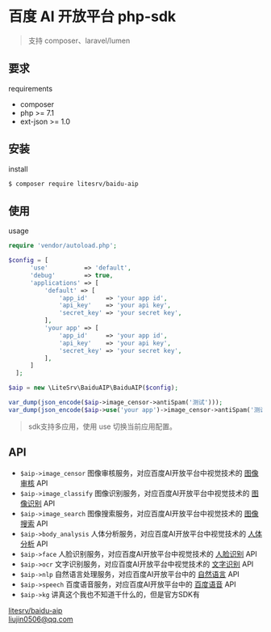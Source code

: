 # 百度 AI 开放平台 php-sdk
> 支持 composer、laravel/lumen

## 要求
requirements
* composer
* php >= 7.1
* ext-json >= 1.0

## 安装
install
```bash
$ composer require litesrv/baidu-aip
```

## 使用
usage

```php
require 'vendor/autoload.php';

$config = [
      'use'          => 'default',
      'debug'        => true,
      'applications' => [
          'default' => [
              'app_id'     => 'your app id',
              'api_key'    => 'your api key',
              'secret_key' => 'your secret key',
          ],
          'your app' => [
              'app_id'     => 'your app id',
              'api_key'    => 'your api key',
              'secret_key' => 'your secret key',
          ],
      ]
  ];

$aip = new \LiteSrv\BaiduAIP\BaiduAIP($config);

var_dump(json_encode($aip->image_censor->antiSpam('测试')));
var_dump(json_encode($aip->use('your app')->image_censor->antiSpam('测试')));
```
> sdk支持多应用，使用 use 切换当前应用配置。

## API
* `$aip->image_censor` 图像审核服务，对应百度AI开放平台中视觉技术的 [图像审核](http://ai.baidu.com/docs#/ImageCensoring-PHP-SDK/top) API
* `$aip->image_classify` 图像识别服务，对应百度AI开放平台中视觉技术的 [图像识别](http://ai.baidu.com/docs#/ImageClassify-PHP-SDK/top) API
* `$aip->image_search` 图像搜索服务，对应百度AI开放平台中视觉技术的 [图像搜索](http://ai.baidu.com/docs#/ImageSearch-PHP-SDK/top) API
* `$aip->body_analysis` 人体分析服务，对应百度AI开放平台中视觉技术的 [人体分析](http://ai.baidu.com/docs#/BodyAnalysis-PHP-SDK/top) API
* `$aip->face` 人脸识别服务，对应百度AI开放平台中视觉技术的 [人脸识别](http://ai.baidu.com/docs#/Face-Detect-V3/top) API
* `$aip->ocr` 文字识别服务，对应百度AI开放平台中视觉技术的 [文字识别](http://ai.baidu.com/docs#/OCR-PHP-SDK/top) API
* `$aip->nlp` 自然语言处理服务，对应百度AI开放平台中的 [自然语言](http://ai.baidu.com/docs#/NLP-PHP-SDK/top) API
* `$aip->speech` 百度语音服务，对应百度AI开放平台中的 [百度语音](http://ai.baidu.com/docs#/ASR-Online-PHP-SDK/top) API
* `$aip->kg` 讲真这个我也不知道干什么的，但是官方SDK有


[litesrv/baidu-aip](https://github.com/litesrv/baidu-aip)  
liujin0506@qq.com
